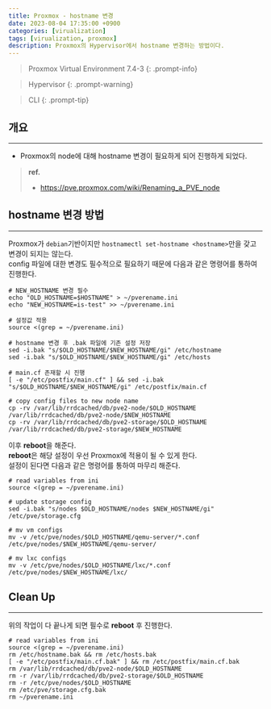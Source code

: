 ```yaml
---
title: Proxmox - hostname 변경
date: 2023-08-04 17:35:00 +0900
categories: [virualization]
tags: [virualization, proxmox]
description: Proxmox의 Hypervisor에서 hostname 변경하는 방법이다.
---
```


>Proxmox Virtual Environment 7.4-3
{: .prompt-info}

>Hypervisor
{: .prompt-warning}

>CLI
{: .prompt-tip}

## 개요
---

* Proxmox의 node에 대해 hostname 변경이 필요하게 되어 진행하게 되었다.

> **ref.**
> * <https://pve.proxmox.com/wiki/Renaming_a_PVE_node> 

## hostname 변경 방법
---

Proxmox가 `debian`기반이지만 `hostnamectl set-hostname <hostname>`만을 갖고 변경이 되지는 않는다.  
config 파일에 대한 변경도 필수적으로 필요하기 때문에 다음과 같은 명령어를 통하여 진행한다.

```shell
# NEW_HOSTNAME 변경 필수
echo "OLD_HOSTNAME=$HOSTNAME" > ~/pverename.ini
echo "NEW_HOSTNAME=is-test" >> ~/pverename.ini

# 설정값 적용
source <(grep = ~/pverename.ini)

# hostname 변경 후 .bak 파일에 기존 설정 저장
sed -i.bak "s/$OLD_HOSTNAME/$NEW_HOSTNAME/gi" /etc/hostname
sed -i.bak "s/$OLD_HOSTNAME/$NEW_HOSTNAME/gi" /etc/hosts

# main.cf 존재할 시 진행
[ -e "/etc/postfix/main.cf" ] && sed -i.bak "s/$OLD_HOSTNAME/$NEW_HOSTNAME/gi" /etc/postfix/main.cf

# copy config files to new node name
cp -rv /var/lib/rrdcached/db/pve2-node/$OLD_HOSTNAME /var/lib/rrdcached/db/pve2-node/$NEW_HOSTNAME
cp -rv /var/lib/rrdcached/db/pve2-storage/$OLD_HOSTNAME /var/lib/rrdcached/db/pve2-storage/$NEW_HOSTNAME
```

이후 **reboot**을 해준다.  
**reboot**은 해당 설정이 우선 Proxmox에 적용이 될 수 있게 한다.  
설정이 된다면 다음과 같은 명령어를 통하여 마무리 해준다.

```shell
# read variables from ini
source <(grep = ~/pverename.ini)

# update storage config
sed -i.bak "s/nodes $OLD_HOSTNAME/nodes $NEW_HOSTNAME/gi" /etc/pve/storage.cfg

# mv vm configs
mv -v /etc/pve/nodes/$OLD_HOSTNAME/qemu-server/*.conf /etc/pve/nodes/$NEW_HOSTNAME/qemu-server/

# mv lxc configs
mv -v /etc/pve/nodes/$OLD_HOSTNAME/lxc/*.conf /etc/pve/nodes/$NEW_HOSTNAME/lxc/
```

## Clean Up
---

위의 작업이 다 끝나게 되면 필수로 **reboot** 후 진행한다.

```shell
# read variables from ini
source <(grep = ~/pverename.ini)
rm /etc/hostname.bak && rm /etc/hosts.bak
[ -e "/etc/postfix/main.cf.bak" ] && rm /etc/postfix/main.cf.bak
rm /var/lib/rrdcached/db/pve2-node/$OLD_HOSTNAME
rm -r /var/lib/rrdcached/db/pve2-storage/$OLD_HOSTNAME
rm -r /etc/pve/nodes/$OLD_HOSTNAME
rm /etc/pve/storage.cfg.bak
rm ~/pverename.ini
```